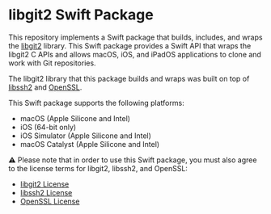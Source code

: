 # libgit2 Swift Package

This repository implements a Swift package that builds, includes, and wraps the [libgit2](https://libgit2.org) library. This Swift package provides a Swift API that wraps the libgit2 C APIs and allows macOS, iOS, and iPadOS applications to clone and work with Git repositories.

The libgit2 library that this package builds and wraps was built on top of [libssh2](https://github.com/mfcollins3/libssh2-apple) and [OpenSSL](https://github.com/mfcollins3/openssl-apple).

This Swift package supports the following platforms:

* macOS (Apple Silicone and Intel)
* iOS (64-bit only)
* iOS Simulator (Apple Silicone and Intel)
* macOS Catalyst (Apple Silicone and Intel)

:warning: Please note that in order to use this Swift package, you must also agree to the license terms for libgit2, libssh2, and OpenSSL:

* [libgit2 License](https://github.com/libgit2/libgit2/blob/v1.5.0/COPYING)
* [libssh2 License](https://github.com/libssh2/libssh2/blob/libssh2-1.10.0/COPYING)
* [OpenSSL License](https://github.com/openssl/openssl/blob/openssl-3.0.7/LICENSE.txt)
